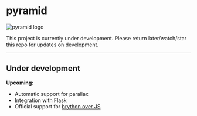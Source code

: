 # pyramid

![pyramid logo](https://github.com/BrainStormYourWayIn/pyramid/blob/main/logo.jpg)

This project is currently under development.
Please return later/watch/star this repo for updates on development.

__________________

## Under development

**Upcoming:**
- Automatic support for parallax
- Integration with Flask
- Official support for [brython over JS](https://brython.info/static_doc/en/intro.html)
